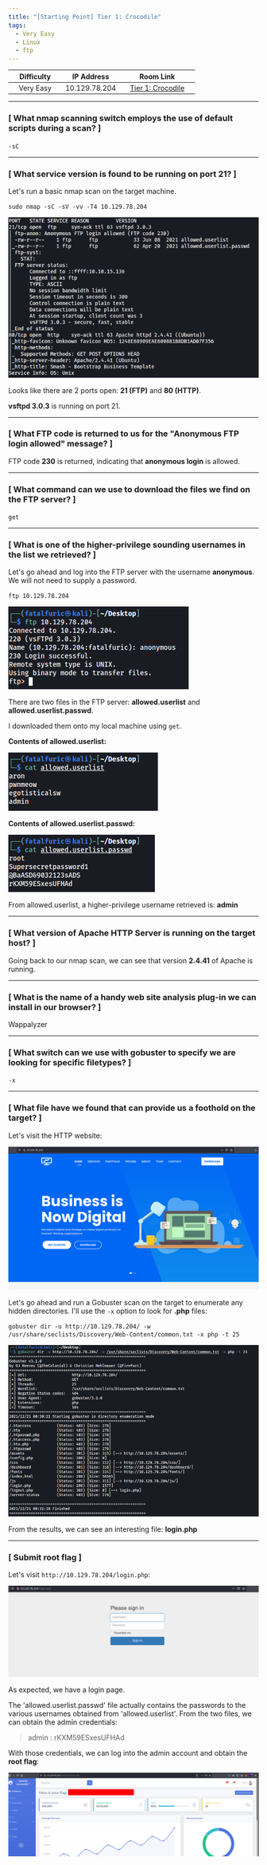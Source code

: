 ```yaml
---
title: "[Starting Point] Tier 1: Crocodile"
tags:
  - Very Easy
  - Linux
  - ftp
---
```


|  | Difficulty |  |  IP Address   |  | Room Link |  |
|--| :--------: |--|:------------: |--| :--------:|--|
|  |  Very Easy |  | 10.129.78.204 |  | [Tier 1: Crocodile](https://app.hackthebox.com/starting-point) |  |

---

### [ What nmap scanning switch employs the use of default scripts during a scan? ]

`-sC`

---

### [ What service version is found to be running on port 21? ]

Let's run a basic nmap scan on the target machine.

```
sudo nmap -sC -sV -vv -T4 10.129.78.204
```

![screenshot1](../assets/images/crocodile/screenshot1.png)

Looks like there are 2 ports open: **21 (FTP)** and **80 (HTTP)**.

**vsftpd 3.0.3** is running on port 21.

---

### [ What FTP code is returned to us for the "Anonymous FTP login allowed" message? ]

FTP code **230** is returned, indicating that **anonymous login** is allowed.

---

### [ What command can we use to download the files we find on the FTP server? ]

`get`

---

### [ What is one of the higher-privilege sounding usernames in the list we retrieved? ]

Let's go ahead and log into the FTP server with the username **anonymous**. We will not need to supply a password.

```
ftp 10.129.78.204
```

![screenshot2](../assets/images/crocodile/screenshot2.png)

There are two files in the FTP server: **allowed.userlist** and **allowed.userlist.passwd**.

I downloaded them onto my local machine using `get`.

**Contents of allowed.userlist:**

![screenshot3](../assets/images/crocodile/screenshot3.png)

**Contents of allowed.userlist.passwd:**

![screenshot4](../assets/images/crocodile/screenshot4.png)

From allowed.userlist, a higher-privilege username retrieved is: **admin**

---

### [ What version of Apache HTTP Server is running on the target host? ]

Going back to our nmap scan, we can see that version **2.4.41** of Apache is running.

---

### [ What is the name of a handy web site analysis plug-in we can install in our browser? ]

Wappalyzer

---

### [ What switch can we use with gobuster to specify we are looking for specific filetypes? ]

`-x`

---

### [ What file have we found that can provide us a foothold on the target? ]

Let's visit the HTTP website:

![screenshot5](../assets/images/crocodile/screenshot5.png)

Let's go ahead and run a Gobuster scan on the target to enumerate any hidden directories. I'll use the `-x` option to look for **.php** files:

```
gobuster dir -u http://10.129.78.204/ -w /usr/share/seclists/Discovery/Web-Content/common.txt -x php -t 25
```

![screenshot7](../assets/images/crocodile/screenshot7.png)

From the results, we can see an interesting file: **login.php**

---

### [ Submit root flag ]

Let's visit `http://10.129.78.204/login.php`:

![screenshot6](../assets/images/crocodile/screenshot6.png)

As expected, we have a login page.

The 'allowed.userlist.passwd' file actually contains the passwords to the various usernames obtained from 'allowed.userlist'. From the two files, we can obtain the admin credentials:

> admin : rKXM59ESxesUFHAd

With those credentials, we can log into the admin account and obtain the **root flag**:

![screenshot8](../assets/images/crocodile/screenshot8.png)
